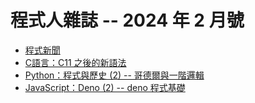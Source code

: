 # 程式人雜誌 -- 2024 年 2 月號

* [程式新聞](_editor/news.md)
* [C語言：C11 之後的新語法](c/README.md)
* [Python：程式與歷史 (2) -- 哥德爾與一階邏輯](python/README.md)
* [JavaScript：Deno (2) -- deno 程式基礎](javascript/README.md)
